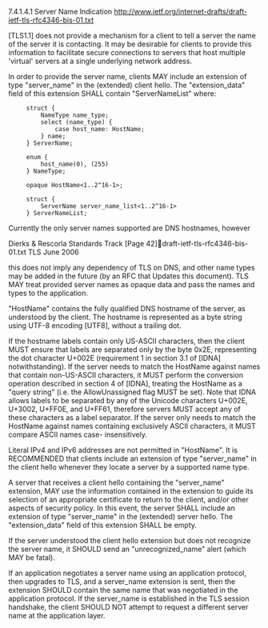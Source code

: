 7.4.1.4.1 Server Name Indication http://www.ietf.org/internet-drafts/draft-ietf-tls-rfc4346-bis-01.txt

   [TLS1.1] does not provide a mechanism for a client to tell a server
   the name of the server it is contacting.  It may be desirable for
   clients to provide this information to facilitate secure connections
   to servers that host multiple 'virtual' servers at a single
   underlying network address.

   In order to provide the server name, clients MAY include an extension
   of type "server_name" in the (extended) client hello.  The
   "extension_data" field of this extension SHALL contain
   "ServerNameList" where:

         struct {
             NameType name_type;
             select (name_type) {
                 case host_name: HostName;
             } name;
         } ServerName;

         enum {
             host_name(0), (255)
         } NameType;

         opaque HostName<1..2^16-1>;

         struct {
             ServerName server_name_list<1..2^16-1>
         } ServerNameList;

   Currently the only server names supported are DNS hostnames, however



Dierks & Rescorla            Standards Track                    [Page 42]draft-ietf-tls-rfc4346-bis-01.txt  TLS                         June 2006


   this does not imply any dependency of TLS on DNS, and other name
   types may be added in the future (by an RFC that Updates this
   document).  TLS MAY treat provided server names as opaque data and
   pass the names and types to the application.

   "HostName" contains the fully qualified DNS hostname of the server,
   as understood by the client. The hostname is represented as a byte
   string using UTF-8 encoding [UTF8], without a trailing dot.

   If the hostname labels contain only US-ASCII characters, then the
   client MUST ensure that labels are separated only by the byte 0x2E,
   representing the dot character U+002E (requirement 1 in section 3.1
   of [IDNA] notwithstanding). If the server needs to match the HostName
   against names that contain non-US-ASCII characters, it MUST perform
   the conversion operation described in section 4 of [IDNA], treating
   the HostName as a "query string" (i.e. the AllowUnassigned flag MUST
   be set). Note that IDNA allows labels to be separated by any of the
   Unicode characters U+002E, U+3002, U+FF0E, and U+FF61, therefore
   servers MUST accept any of these characters as a label separator.  If
   the server only needs to match the HostName against names containing
   exclusively ASCII characters, it MUST compare ASCII names case-
   insensitively.

   Literal IPv4 and IPv6 addresses are not permitted in "HostName".  It
   is RECOMMENDED that clients include an extension of type
   "server_name" in the client hello whenever they locate a server by a
   supported name type.

   A server that receives a client hello containing the "server_name"
   extension, MAY use the information contained in the extension to
   guide its selection of an appropriate certificate to return to the
   client, and/or other aspects of security policy.  In this event, the
   server SHALL include an extension of type "server_name" in the
   (extended) server hello.  The "extension_data" field of this
   extension SHALL be empty.

   If the server understood the client hello extension but does not
   recognize the server name, it SHOULD send an "unrecognized_name"
   alert (which MAY be fatal).

   If an application negotiates a server name using an application
   protocol, then upgrades to TLS, and a server_name extension is sent,
   then the extension SHOULD contain the same name that was negotiated
   in the application protocol.  If the server_name is established in
   the TLS session handshake, the client SHOULD NOT attempt to request a
   different server name at the application layer.
